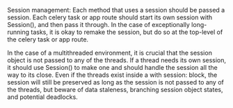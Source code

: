 Session management:
Each method that uses a session should be passed a session.
Each celery task or app route should start its own session with Session(), and then pass it through.
In the case of exceptionally long-running tasks, it is okay to remake the session, but do so at the top-level of the celery task or app route.

In the case of a multithreaded environment, it is crucial that the session object is not passed to any of the threads. If a thread needs its own session, it should use Session() to make one and should handle the session all the way to its close. Even if the threads exist inside a with session: block, the session will still be preserved as long as the session is not passed to any of the threads, but beware of data staleness, branching session object states, and potential deadlocks.